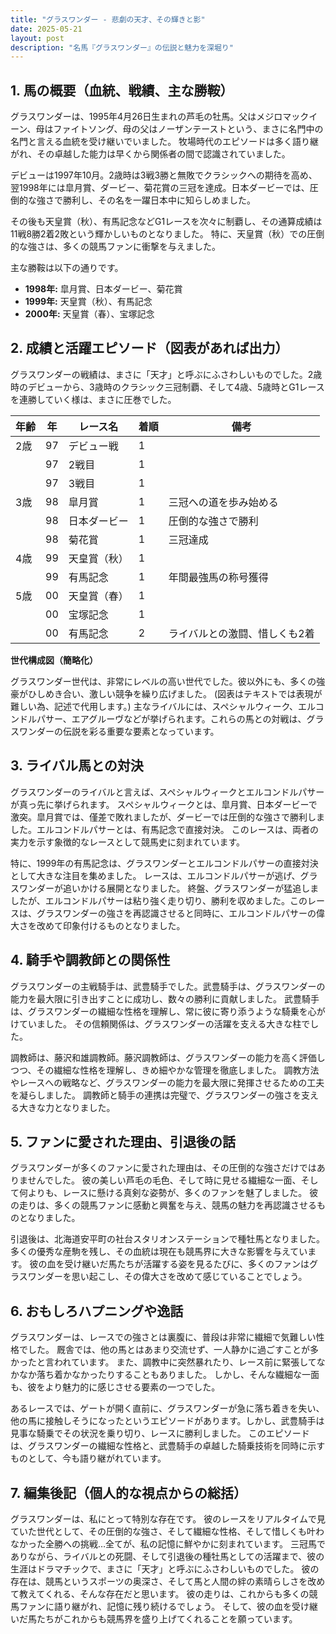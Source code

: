 ```yaml
---
title: "グラスワンダー - 悲劇の天才、その輝きと影"
date: 2025-05-21
layout: post
description: "名馬『グラスワンダー』の伝説と魅力を深堀り"
---
```


## 1. 馬の概要（血統、戦績、主な勝鞍）

グラスワンダーは、1995年4月26日生まれの芦毛の牡馬。父はメジロマックイーン、母はファイトソング、母の父はノーザンテーストという、まさに名門中の名門と言える血統を受け継いでいました。  牧場時代のエピソードは多く語り継がれ、その卓越した能力は早くから関係者の間で認識されていました。

デビューは1997年10月。2歳時は3戦3勝と無敗でクラシックへの期待を高め、翌1998年には皐月賞、ダービー、菊花賞の三冠を達成。日本ダービーでは、圧倒的な強さで勝利し、その名を一躍日本中に知らしめました。

その後も天皇賞（秋）、有馬記念などG1レースを次々に制覇し、その通算成績は11戦8勝2着2敗という輝かしいものとなりました。  特に、天皇賞（秋）での圧倒的な強さは、多くの競馬ファンに衝撃を与えました。

主な勝鞍は以下の通りです。

* **1998年:** 皐月賞、日本ダービー、菊花賞
* **1999年:** 天皇賞（秋）、有馬記念
* **2000年:**  天皇賞（春）、宝塚記念


## 2. 成績と活躍エピソード（図表があれば出力）

グラスワンダーの戦績は、まさに「天才」と呼ぶにふさわしいものでした。2歳時のデビューから、3歳時のクラシック三冠制覇、そして4歳、5歳時とG1レースを連勝していく様は、まさに圧巻でした。

| 年齢 | 年 | レース名          | 着順 | 備考                                   |
|-----|----|-------------------|-----|----------------------------------------|
| 2歳 | 97 | デビュー戦          | 1   |                                        |
|     | 97 | 2戦目              | 1   |                                        |
|     | 97 | 3戦目              | 1   |                                        |
| 3歳 | 98 | 皐月賞            | 1   | 三冠への道を歩み始める                   |
|     | 98 | 日本ダービー        | 1   | 圧倒的な強さで勝利                      |
|     | 98 | 菊花賞            | 1   | 三冠達成                               |
| 4歳 | 99 | 天皇賞（秋）        | 1   |                                        |
|     | 99 | 有馬記念          | 1   | 年間最強馬の称号獲得                    |
| 5歳 | 00 | 天皇賞（春）        | 1   |                                        |
|     | 00 | 宝塚記念          | 1   |                                        |
|     | 00 | 有馬記念          | 2   | ライバルとの激闘、惜しくも2着           |


**世代構成図（簡略化）**

グラスワンダー世代は、非常にレベルの高い世代でした。彼以外にも、多くの強豪がひしめき合い、激しい競争を繰り広げました。  (図表はテキストでは表現が難しい為、記述で代用します。)  主なライバルには、スペシャルウィーク、エルコンドルパサー、エアグルーヴなどが挙げられます。これらの馬との対戦は、グラスワンダーの伝説を彩る重要な要素となっています。


## 3. ライバル馬との対決

グラスワンダーのライバルと言えば、スペシャルウィークとエルコンドルパサーが真っ先に挙げられます。  スペシャルウィークとは、皐月賞、日本ダービーで激突。皐月賞では、僅差で敗れましたが、ダービーでは圧倒的な強さで勝利しました。エルコンドルパサーとは、有馬記念で直接対決。  このレースは、両者の実力を示す象徴的なレースとして競馬史に刻まれています。

特に、1999年の有馬記念は、グラスワンダーとエルコンドルパサーの直接対決として大きな注目を集めました。  レースは、エルコンドルパサーが逃げ、グラスワンダーが追いかける展開となりました。  終盤、グラスワンダーが猛追しましたが、エルコンドルパサーは粘り強く走り切り、勝利を収めました。このレースは、グラスワンダーの強さを再認識させると同時に、エルコンドルパサーの偉大さを改めて印象付けるものとなりました。


## 4. 騎手や調教師との関係性

グラスワンダーの主戦騎手は、武豊騎手でした。武豊騎手は、グラスワンダーの能力を最大限に引き出すことに成功し、数々の勝利に貢献しました。  武豊騎手は、グラスワンダーの繊細な性格を理解し、常に彼に寄り添うような騎乗を心がけていました。  その信頼関係は、グラスワンダーの活躍を支える大きな柱でした。

調教師は、藤沢和雄調教師。藤沢調教師は、グラスワンダーの能力を高く評価しつつ、その繊細な性格を理解し、きめ細やかな管理を徹底しました。  調教方法やレースへの戦略など、グラスワンダーの能力を最大限に発揮させるための工夫を凝らしました。  調教師と騎手の連携は完璧で、グラスワンダーの強さを支える大きな力となりました。


## 5. ファンに愛された理由、引退後の話

グラスワンダーが多くのファンに愛された理由は、その圧倒的な強さだけではありませんでした。  彼の美しい芦毛の毛色、そして時に見せる繊細な一面、そして何よりも、レースに懸ける真剣な姿勢が、多くのファンを魅了しました。  彼の走りは、多くの競馬ファンに感動と興奮を与え、競馬の魅力を再認識させるものとなりました。

引退後は、北海道安平町の社台スタリオンステーションで種牡馬となりました。  多くの優秀な産駒を残し、その血統は現在も競馬界に大きな影響を与えています。  彼の血を受け継いだ馬たちが活躍する姿を見るたびに、多くのファンはグラスワンダーを思い起こし、その偉大さを改めて感じていることでしょう。


## 6. おもしろハプニングや逸話

グラスワンダーは、レースでの強さとは裏腹に、普段は非常に繊細で気難しい性格でした。  厩舎では、他の馬とはあまり交流せず、一人静かに過ごすことが多かったと言われています。  また、調教中に突然暴れたり、レース前に緊張してなかなか落ち着かなかったりすることもありました。  しかし、そんな繊細な一面も、彼をより魅力的に感じさせる要素の一つでした。

あるレースでは、ゲートが開く直前に、グラスワンダーが急に落ち着きを失い、他の馬に接触しそうになったというエピソードがあります。しかし、武豊騎手は見事な騎乗でその状況を乗り切り、レースに勝利しました。  このエピソードは、グラスワンダーの繊細な性格と、武豊騎手の卓越した騎乗技術を同時に示すものとして、今も語り継がれています。


## 7. 編集後記（個人的な視点からの総括）

グラスワンダーは、私にとって特別な存在です。  彼のレースをリアルタイムで見ていた世代として、その圧倒的な強さ、そして繊細な性格、そして惜しくも叶わなかった全勝への挑戦…全てが、私の記憶に鮮やかに刻まれています。  三冠馬でありながら、ライバルとの死闘、そして引退後の種牡馬としての活躍まで、彼の生涯はドラマチックで、まさに「天才」と呼ぶにふさわしいものでした。  彼の存在は、競馬というスポーツの奥深さ、そして馬と人間の絆の素晴らしさを改めて教えてくれる、そんな存在だと思います。  彼の走りは、これからも多くの競馬ファンに語り継がれ、記憶に残り続けるでしょう。  そして、彼の血を受け継いだ馬たちがこれからも競馬界を盛り上げてくれることを願っています。
